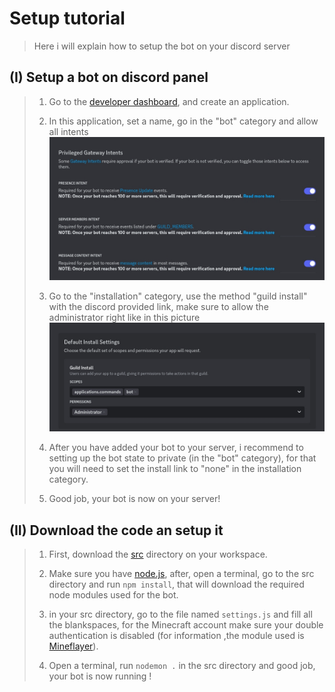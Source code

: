 # Setup tutorial
> Here i will explain how to setup the bot on your discord server
## (I) Setup a bot on discord panel
> 1. Go to the [developer dashboard](https://discord.com/developers/applications), and create an application.
>
> 2. In this application, set a name, go in the "bot" category and allow all intents ![allow all intents](./images/GatewayIntents.jpg)
>
> 3. Go to the "installation" category, use the method "guild install" with the discord provided link, make sure to allow the administrator right like in this picture ![installation rights](./images/InstallationRights.jpg)
>
> 4. After you have added your bot to your server, i recommend to setting up the bot state to private (in the "bot" category), for that you will need to set the install link to "none" in the installation category.
>
> 5. Good job, your bot is now on your server!

## (II) Download the code an setup it
> 1. First, download the [src](../src) directory on your workspace.
>
> 2. Make sure you have [node.js](https://nodejs.org/en), after, open a terminal, go to the src directory and run `npm install`, that will download the required node modules used for the bot.
>
> 3. in your src directory, go to the file named `settings.js` and fill all the blankspaces, for the Minecraft account make sure your double authentication is disabled (for information ,the module used is [Mineflayer](https://github.com/PrismarineJS/mineflayer)). 
>
> 4. Open a terminal, run `nodemon .` in the src directory and good job, your bot is now running !

